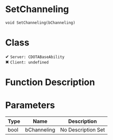 # SetChanneling
```
void SetChanneling(bChanneling)
```
# Class
✔ `Server: CDOTABaseAbility`  
✖ `Client: undefined`  

# Function Description

# Parameters
Type|Name|Description
--|--|--
bool|bChanneling|No Description Set
